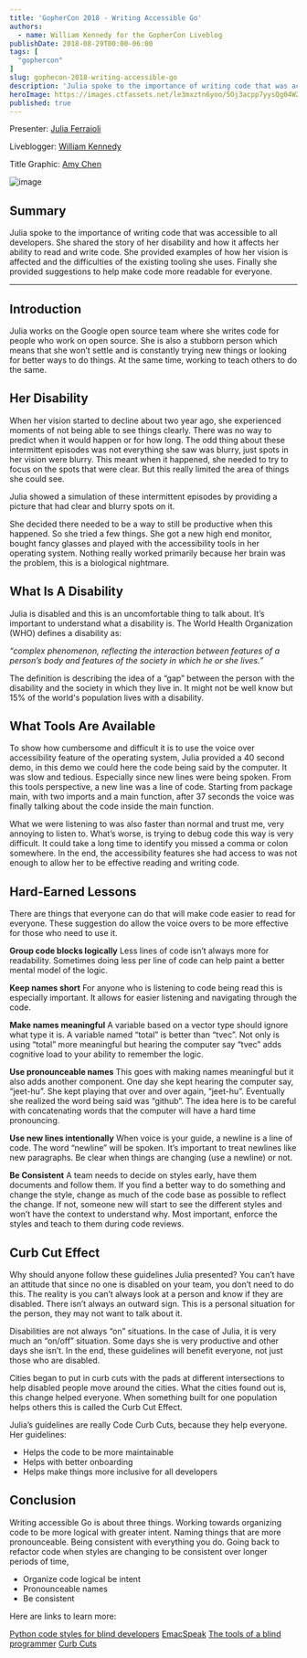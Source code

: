 ```yaml
---
title: 'GopherCon 2018 - Writing Accessible Go'
authors:
  - name: William Kennedy for the GopherCon Liveblog
publishDate: 2018-08-29T00:00-06:00
tags: [
  "gophercon"
]
slug: gophecon-2018-writing-accessible-go
description: 'Julia spoke to the importance of writing code that was accessible to all developers. She shared the story of her disability and how it affects her ability to read and write code. She provided examples of how her vision is affected and the difficulties of the existing tooling she uses. Finally she provided suggestions to help make code more readable for everyone.'
heroImage: https://images.ctfassets.net/le3mxztn6yoo/5Oj3acpp7yysQg04W2AW4A/a93d79c10ad903d3902f6b6d8707973a/mechanic-tire-2.jpg
published: true
---
```


Presenter: [Julia Ferraioli](https://www.gophercon.com/agenda/speakers/279050)

Liveblogger: [William Kennedy](https://twitter.com/goinggodotnet)

Title Graphic: [Amy Chen](https://twitter.com/TheAmyCode)

![image](https://user-images.githubusercontent.com/1646931/44930115-249bb180-ad12-11e8-821f-29bb8bb9fef7.png)


## Summary

Julia spoke to the importance of writing code that was accessible to all developers. She shared the story of her disability and how it affects her ability to read and write code. She provided examples of how her vision is affected and the difficulties of the existing tooling she uses. Finally she provided suggestions to help make code more readable for everyone.

---

## Introduction

Julia works on the Google open source team where she writes code for people who work on open source. She is also a stubborn person which means that she won’t settle and is constantly trying new things or looking for better ways to do things. At the same time, working to teach others to do the same.

## Her Disability

When her vision started to decline about two year ago, she experienced moments of not being able to see things clearly. There was no way to predict when it would happen or for how long. The odd thing about these intermittent episodes was not everything she saw was blurry, just spots in her vision were blurry. This meant when it happened, she needed to try to focus on the spots that were clear. But this really limited the area of things she could see.

Julia showed a simulation of these intermittent episodes by providing a picture that had clear and blurry spots on it.

She decided there needed to be a way to still be productive when this happened. So she tried a few things. She got a new high end monitor, bought fancy glasses and played with the accessibility tools in her operating system. Nothing really worked primarily because her brain was the problem, this is a biological nightmare.

## What Is A Disability

Julia is disabled and this is an uncomfortable thing to talk about. It’s important to understand what a disability is. The World Health Organization (WHO) defines a disability as:

_“complex phenomenon, reflecting the interaction between features of a person’s body and features of the society in which he or she lives.”_

The definition is describing the idea of a “gap” between the person with the disability and the society in which they live in. It might not be well know but 15% of the world's population lives with a disability.

## What Tools Are Available

To show how cumbersome and difficult it is to use the voice over accessibility feature of the operating system, Julia provided a 40 second demo, in this demo we could here the code being said by the computer. It was slow and tedious. Especially since new lines were being spoken. From this tools perspective, a new line was a line of code. Starting from package main, with two imports and a main function, after 37 seconds the voice was finally talking about the code inside the main function.

What we were listening to was also faster than normal and trust me, very annoying to listen to. What’s worse, is trying to debug code this way is very difficult. It could take a long time to identify you missed a comma or colon somewhere. In the end, the accessibility features she had access to was not enough to allow her to be effective reading and writing code.

## Hard-Earned Lessons

There are things that everyone can do that will make code easier to read for everyone. These suggestion do allow the voice overs to be more effective for those who need to use it.

**Group code blocks logically**
Less lines of code isn’t always more for readability. Sometimes doing less per line of code can help paint a better mental model of the logic.

**Keep names short**
For anyone who is listening to code being read this is especially important. It allows for easier listening and navigating through the code.

**Make names meaningful**
A variable based on a vector type should ignore what type it is. A variable named “total” is better than “tvec”. Not only is using “total” more meaningful but hearing the computer say “tvec” adds cognitive load to your ability to remember the logic.

**Use pronounceable names**
This goes with making names meaningful but it also adds another component. One day she kept hearing the computer say, “jeet-hu”. She kept playing that over and over again, “jeet-hu”. Eventually she realized the word being said was “github”. The idea here is to be careful with concatenating words that the computer will have a hard time pronouncing.

**Use new lines intentionally**
When voice is your guide, a newline is a line of code. The word “newline” will be spoken. It’s important to treat newlines like new paragraphs. Be clear when things are changing (use a newline) or not.

**Be Consistent**
A team needs to decide on styles early, have them documents and follow them. If you find a better way to do something and change the style, change as much of the code base as possible to reflect the change. If not, someone new will start to see the different styles and won’t have the context to understand why. Most important, enforce the styles and teach to them during code reviews.

## Curb Cut Effect

Why should anyone follow these guidelines Julia presented? You can’t have an attitude that since no one is disabled on your team, you don’t need to do this. The reality is you can’t always look at a person and know if they are disabled. There isn’t always an outward sign. This is a personal situation for the person, they may not want to talk about it.

Disabilities are not always “on” situations. In the case of Julia, it is very much an “on/off” situation. Some days she is very productive and other days she isn’t. In the end, these guidelines will benefit everyone, not just those who are disabled.

Cities began to put in curb cuts with the pads at different intersections to help disabled people move around the cities. What the cities found out is, this change helped everyone. When something built for one population helps others this is called the Curb Cut Effect.

Julia’s guidelines are really Code Curb Cuts, because they help everyone. Her guidelines:
* Helps the code to be more maintainable
* Helps with better onboarding
* Helps make things more inclusive for all developers

## Conclusion

Writing accessible Go is about three things. Working towards organizing code to be more logical with greater intent. Naming things that are more pronounceable. Being consistent with everything you do. Going back to refactor code when styles are changing to be consistent over longer periods of time,

* Organize code logical be intent
* Pronounceable names
* Be consistent

Here are links to learn more:

[Python code styles for blind developers](https://www.youtube.com/watch?v=bTAFl8P2DkE&feature=youtu.be&t=22m59s)
[EmacSpeak](https://github.com/tvraman/emacspeak)
[The tools of a blind programmer](https://www.parhamdoustdar.com/2016/04/03/tools-of-blind-programmer/)
[Curb Cuts](https://99percentinvisible.org/episde/curb-cuts/)
